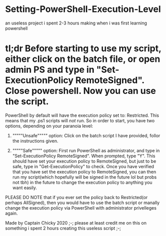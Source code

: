 # Setting-PowerShell-Execution-Level
an useless project i spent 2-3 hours making when i was first learning powershell

tl;dr Before starting to use my script, either click on the batch file, or open admin PS and type in "Set-ExecutionPolicy RemoteSigned". 
Close powershell. Now you can use the script.
=======================================================================================================

PowerShell by default will have the execution policy set to: Restricted. This means that my .ps1 scripts will *not* run. 
So in order to start, you have two options, depending on your paranoia level:

1. """""Unsafe""""" option: Click on the batch script I have provided, follor the instructions given.

2. """""Safe""""" option: First run PowerShell as administrator, and type in "Set-ExecutionPolicy RemoteSigned". When prompted, type "Y".
This should have set your execution policy to RemoteSigned, but just to be safe, type in "Get-ExecutionPolicy" to check. 
Once you have verified that you have set the execution policy to RemoteSigned, you can then run my script(which hopefully will
be signed in the future lol but probs not tbh) in the future to change the execution policy to anything you want easily.

PLEASE DO NOTE that if you ever set the policy back to Restricted(or perhaps AllSigned), then you would have to use the batch script or
manally change the execution policy via PowerShell with administrator privelleges again.

Made by Captain Chicky 2020
;-; please at least credit me on this on something i spent 2 hours creating this useless script ;-;
